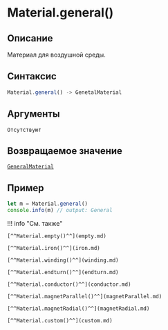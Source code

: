 # Material.general()

## Описание
Материал для воздушной среды.

## Синтаксис
```javascript
Material.general() -> GenetalMaterial
``` 

## Аргументы
    Отсутствуют
    
## Возвращаемое значение
[`GeneralMaterial`](./../../../types/materials/GeneralMaterial/index.md)

## Пример
``` javascript linenums="1"
let m = Material.general()
console.info(m) // output: General
``` 

!!! info "См. также"

    [^^Material.empty()^^](empty.md)

    [^^Material.iron()^^](iron.md)

    [^^Material.winding()^^](winding.md)

    [^^Material.endturn()^^](endturn.md)

    [^^Material.conductor()^^](conductor.md)

    [^^Material.magnetParallel()^^](magnetParallel.md)

    [^^Material.magnetRadial()^^](magnetRadial.md)
    
    [^^Material.custom()^^](custom.md)
